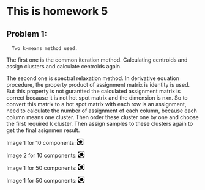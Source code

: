 # This is homework 5

## Problem 1:
```
  Two k-means method used. 
```
  The first one is the common iteration method. Calculating centroids and assign clusters and calculate centroids again.
  
  The second one is spectral relaxation method. In derivative equation procedure, 
  the property product of assignment matrix is identity is used. But this property is not gurantted the calculated assignment
  matrix is correct because it is not hot spot matrix and the dimension is nxn. So to convert this matrix to a hot spot matrix
  with each row is an assignment, need to calculate the number of assignment of each column, because each column means one cluster.
  Then order these cluster one by one and choose the first required k cluster. Then assign samples to these clusters again to get
  the final asignmen result.

Image 1 for 10 components: 
![alt text][logo]

[logo]: https://raw.githubusercontent.com/xiaoyanLi629/2019CSE847/master/Homework/Hw-5/image_10_1.jpg "Image 1 with 10 components"

Image 2 for 10 components: 
![alt text][logo]

[logo]: https://raw.githubusercontent.com/xiaoyanLi629/2019CSE847/master/Homework/Hw-5/image_10_2.jpg "Image 2 with 10 components"

Image 1 for 50 components: 
![alt text][logo]

[logo]: https://raw.githubusercontent.com/xiaoyanLi629/2019CSE847/master/Homework/Hw-5/image_50_1.jpg "Image 1 with 50 components"

Image 1 for 50 components: 
![alt text][logo]

[logo]: https://raw.githubusercontent.com/xiaoyanLi629/2019CSE847/master/Homework/Hw-5/image_50_2.jpg "Image 2 with 50 components"
